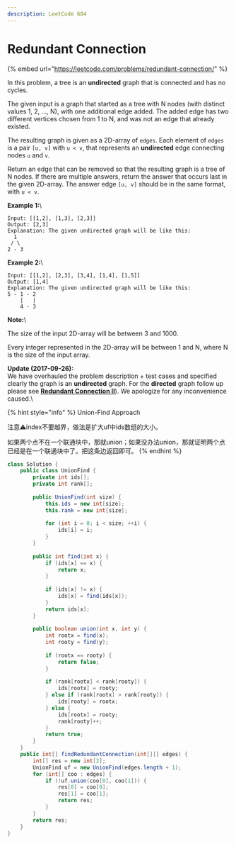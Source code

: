 ```yaml
---
description: LeetCode 684
---
```


# Redundant Connection

{% embed url="https://leetcode.com/problems/redundant-connection/" %}

In this problem, a tree is an **undirected** graph that is connected and has no cycles.

The given input is a graph that started as a tree with N nodes (with distinct values 1, 2, ..., N), with one additional edge added. The added edge has two different vertices chosen from 1 to N, and was not an edge that already existed.

The resulting graph is given as a 2D-array of `edges`. Each element of `edges` is a pair `[u, v]` with `u < v`, that represents an **undirected** edge connecting nodes `u` and `v`.

Return an edge that can be removed so that the resulting graph is a tree of N nodes. If there are multiple answers, return the answer that occurs last in the given 2D-array. The answer edge `[u, v]` should be in the same format, with `u < v`.

**Example 1:**\


```
Input: [[1,2], [1,3], [2,3]]
Output: [2,3]
Explanation: The given undirected graph will be like this:
  1
 / \
2 - 3
```

**Example 2:**\


```
Input: [[1,2], [2,3], [3,4], [1,4], [1,5]]
Output: [1,4]
Explanation: The given undirected graph will be like this:
5 - 1 - 2
    |   |
    4 - 3
```

**Note:**\


The size of the input 2D-array will be between 3 and 1000.

Every integer represented in the 2D-array will be between 1 and N, where N is the size of the input array.

**Update (2017-09-26):**\
We have overhauled the problem description + test cases and specified clearly the graph is an **undirected** graph. For the **directed** graph follow up please see [**Redundant Connection II**](https://leetcode.com/problems/redundant-connection-ii/description/)). We apologize for any inconvenience caused.\


{% hint style="info" %}
Union-Find Approach

注意⚠️index不要越界，做法是扩大uf中ids数组的大小。

如果两个点不在一个联通块中，那就union；如果没办法union，那就证明两个点已经是在一个联通块中了。把这条边返回即可。
{% endhint %}

```java
class Solution {
    public class UnionFind {
        private int ids[];
        private int rank[];
        
        public UnionFind(int size) {
            this.ids = new int[size];
            this.rank = new int[size];
            
            for (int i = 0; i < size; ++i) {
                ids[i] = i;
            }
        }
        
        public int find(int x) {
            if (ids[x] == x) {
                return x;
            }
            
            if (ids[x] != x) {
                ids[x] = find(ids[x]);
            }
            return ids[x];
        }
        
        public boolean union(int x, int y) {
            int rootx = find(x);
            int rooty = find(y);
            
            if (rootx == rooty) {
                return false;
            }
            
            if (rank[rootx] < rank[rooty]) {
                ids[rootx] = rooty;
            } else if (rank[rootx] > rank[rooty]) {
                ids[rooty] = rootx;
            } else {
                ids[rootx] = rooty;
                rank[rooty]++;
            }
            return true;
        }
    }
    public int[] findRedundantConnection(int[][] edges) {
        int[] res = new int[2];
        UnionFind uf = new UnionFind(edges.length + 1);
        for (int[] coo : edges) {
            if (!uf.union(coo[0], coo[1])) {
                res[0] = coo[0];
                res[1] = coo[1];
                return res;
            }
        }
        return res;
    }
}
```
